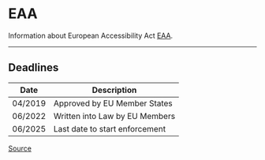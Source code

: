 # EAA

Information about European Accessibility Act [EAA](https://ec.europa.eu/social/main.jsp?catId=1202&intPageId=5581&langId=en).

---

## Deadlines

| Date         | Description                   |
| ------------ | ------------------------------|
| 04/2019      | Approved by EU Member States  |
| 06/2022      | Written into Law by EU Members|
| 06/2025      | Last date to start enforcement|

[Source](https://abilitynet.org.uk/news-blogs/when-will-european-accessibility-act-take-effect)